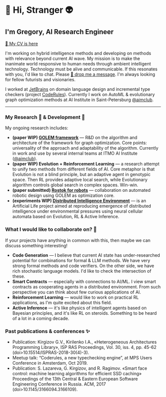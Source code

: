 # 👋 Hi, Stranger 👽 

## I'm Gregory, AI Research Engineer

[📃 My CV is here](CV%20(AI%20engineer)%20Grigorii%20Kirgizov%20v5.pdf)

I'm working on hybrid intelligence methods and developing on methods with relevance beyond current AI wave.  My mission is to make the inanimate world responsive to human needs through ambient intelligent technology. Technology must be alive and communicable. If this resonates with you, I'd like to chat. Please [💬 drop me a message](https://t.me/jregory). I'm always looking for fellow futurists and visionaries.

I worked at [JetBrains](https://www.jetbrains.com/mps/) on domain language design and incremental type checkers (project [CodeRules](https://github.com/JetBrains/mps-coderules)). Currently I work on AutoML & evolutionary graph optimization methods at AI Institute in Saint-Petersburg [@aimclub](https://github.com/aimclub/).

---
### My Research 📜 & Development 🔭 

My ongoing research includes:
- **(paper WIP) [GOLEM framework](https://github.com/aimclub/GOLEM)** — R&D on the algorithm and architecture of the framework for graph optimization. Core points: universality of the approach and adaptability of the algorithm. Currently in work and use by several internal teams at ITMO AI Institute ([@aimclub](https://github.com/aimclub/)).
- **(paper WIP) Evolution + Reinforcement Learning** — a research attempt to unify two methods from different fields of AI. Core metaphor is that Evolution is not a blind principle, but an adaptive agent in genotypic space. Then RL provides adaptive local search, while Evolutionary algorithm controls global search in complex spaces. Win-win.
- **(paper submitted) [Rostok for robots](https://github.com/aimclub/rostok)** — collaboration on automated robotic design using GOLEM as optimization core.
- **(experiments WIP) [Distributed Intelligence Environment](https://github.com/gkirgizov/die)** —  is an Artificial Life project aimed at reproducing emergence of distributed intelligence under environmental pressures using neural cellular automata based on Evolution, RL & Active Inference.

### What I would like to collaborate on? 🚀

If your projects have anything in common with this, then maybe we can discuss something interesting!
- **Code Generation** — I believe that current AI state has under-researched potential for combinations for formal & LLM methods. We have very strong formal methods and code verifiers. On the other side, we have rich stochastic language models. I'd like to check the intersection of these.
- **Smart Contracts** — especially with connections to AI/ML. I view smart contracts as cooperating agents in a distributed environment. From such perspective you can think about few curious applications of AI.
- **Reinforcement Learning** — would like to work on practical RL applications, as I'm quite excited about this field.
- **Active Inference** — it's like physics of intelligent agents based on Bayesian principles, and it's like RL on steroids. Something to be heard of a lot in a coming decade.

### Past publications & conferences ✨

- Publication: Kirgizov G.V., Kirilenko I.A., «Heterogeneous Architectures Programming Library», ISP RAS Proceedings, Vol. 30, iss. 4, pp. 45-62 (doi>10.15514/ISPRAS-2018-30(4)-3).
- Meetup talk: “Coderules, a new typechecking engine”, at MPS Users Conference in Amsterdam, Oct 2019.
- Publication: S. Lazareva, G. Kirgizov, and R. Ragimov. «Smart face control: machine learning algorithms for efficient SSD caching» Proceedings of the 13th Central & Eastern European Software Engineering Conference in Russia. ACM, 2017 (doi>10.1145/3166094.3166109).
